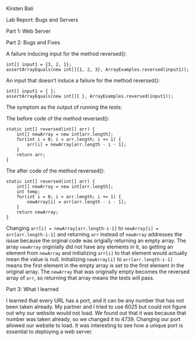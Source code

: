 Kirsten Bali

Lab Report: Bugs and Servers


Part 1: Web Server


Part 2: Bugs and Fixes

A failure inducing input for the method reversed():

    int[] input1 = {3, 2, 1};
    assertArrayEquals(new int[]{1, 2, 3}, ArrayExamples.reversed(input1));
    
An input that doesn't induce a failure for the method reversed():

    int[] input1 = { };
    assertArrayEquals(new int[]{ }, ArrayExamples.reversed(input1));
    
The symptom as the output of running the tests:


The before code of the method reversed(): 

    static int[] reversed(int[] arr) {
        int[] newArray = new int[arr.length];
        for(int i = 0; i < arr.length; i += 1) {
            arr[i] = newArray[arr.length - i - 1];
        }
        return arr;
    }

The after code of the method reversed():

    static int[] reversed(int[] arr) {
        int[] newArray = new int[arr.length];
        int temp;
        for(int i = 0; i < arr.length; i += 1) {
            newArray[i] = arr[arr.length - i - 1];
        }
        return newArray;
    }

Changing `arr[i] = newArray[arr.length-i-1]` to `newArray[i] = arr[arr.length-i-1]` and returning `arr` instead of `newArray` addresses the issue because the orginal code was origially returning an empty array. The array `newArray` orginially did not have any elements in it, so getting an element from `newArray` and initializing `arr[i]` to that element would actually mean the value is null. Initializing `newArray[i]` to `arr[arr.length-i-1]` means the first element in the empty array is set to the first element in the original array. The `newArray` that was originally empty becomes the reversed array of `arr`, so returning that array means the tests will pass.

Part 3: What I learned

I learned that every URL has a port, and it can be any number that has not been taken already. My partner and I tried to use 6025 but could not figure out why our website would not load. We found out that it was because that number was taken already, so we changed it to 4739. Changing our port allowed our website to load. It was interesting to see how a unique port is essential to deploying a web server.
